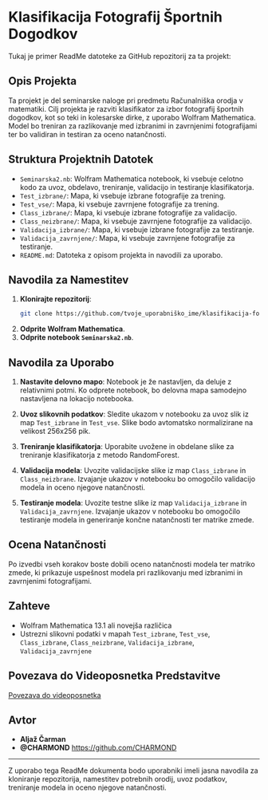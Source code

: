 # Klasifikacija Fotografij Športnih Dogodkov
Tukaj je primer ReadMe datoteke za GitHub repozitorij za ta projekt:


## Opis Projekta
Ta projekt je del seminarske naloge pri predmetu Računalniška orodja v matematiki. Cilj projekta je razviti klasifikator za izbor fotografij športnih dogodkov, kot so teki in kolesarske dirke, z uporabo Wolfram Mathematica. Model bo treniran za razlikovanje med izbranimi in zavrnjenimi fotografijami ter bo validiran in testiran za oceno natančnosti.

## Struktura Projektnih Datotek
- `Seminarska2.nb`: Wolfram Mathematica notebook, ki vsebuje celotno kodo za uvoz, obdelavo, treniranje, validacijo in testiranje klasifikatorja.
- `Test_izbrane/`: Mapa, ki vsebuje izbrane fotografije za trening.
- `Test_vse/`: Mapa, ki vsebuje zavrnjene fotografije za trening.
- `Class_izbrane/`: Mapa, ki vsebuje izbrane fotografije za validacijo.
- `Class_neizbrane/`: Mapa, ki vsebuje zavrnjene fotografije za validacijo.
- `Validacija_izbrane/`: Mapa, ki vsebuje izbrane fotografije za testiranje.
- `Validacija_zavrnjene/`: Mapa, ki vsebuje zavrnjene fotografije za testiranje.
- `README.md`: Datoteka z opisom projekta in navodili za uporabo.

## Navodila za Namestitev
1. **Klonirajte repozitorij**:
   ```bash
   git clone https://github.com/tvoje_uporabniško_ime/klasifikacija-fotografij-športnih-dogodkov.git
   ```
2. **Odprite Wolfram Mathematica**.
3. **Odprite notebook `Seminarska2.nb`**.

## Navodila za Uporabo
1. **Nastavite delovno mapo**:
   Notebook je že nastavljen, da deluje z relativnimi potmi. Ko odprete notebook, bo delovna mapa samodejno nastavljena na lokacijo notebooka.

2. **Uvoz slikovnih podatkov**:
   Sledite ukazom v notebooku za uvoz slik iz map `Test_izbrane` in `Test_vse`. Slike bodo avtomatsko normalizirane na velikost 256x256 pik.

3. **Treniranje klasifikatorja**:
   Uporabite uvožene in obdelane slike za treniranje klasifikatorja z metodo RandomForest.

4. **Validacija modela**:
   Uvozite validacijske slike iz map `Class_izbrane` in `Class_neizbrane`. Izvajanje ukazov v notebooku bo omogočilo validacijo modela in oceno njegove natančnosti.

5. **Testiranje modela**:
   Uvozite testne slike iz map `Validacija_izbrane` in `Validacija_zavrnjene`. Izvajanje ukazov v notebooku bo omogočilo testiranje modela in generiranje končne natančnosti ter matrike zmede.

## Ocena Natančnosti
Po izvedbi vseh korakov boste dobili oceno natančnosti modela ter matriko zmede, ki prikazuje uspešnost modela pri razlikovanju med izbranimi in zavrnjenimi fotografijami.

## Zahteve
- Wolfram Mathematica 13.1 ali novejša različica
- Ustrezni slikovni podatki v mapah `Test_izbrane`, `Test_vse`, `Class_izbrane`, `Class_neizbrane`, `Validacija_izbrane`, `Validacija_zavrnjene`

## Povezava do Videoposnetka Predstavitve
[Povezava do videoposnetka](https://link-do-tvojega-videoposnetka)

## Avtor
- **Aljaž Čarman**
- **@CHARMOND** https://github.com/CHARMOND 

---

Z uporabo tega ReadMe dokumenta bodo uporabniki imeli jasna navodila za kloniranje repozitorija, namestitev potrebnih orodij, uvoz podatkov, treniranje modela in oceno njegove natančnosti.
